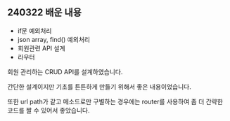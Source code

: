 ## 240322 배운 내용

- if문 예외처리
- json array, find() 예외처리
- 회원관련 API 설계
- 라우터

회원 관리하는 CRUD API를 설계하였습니다.

간단한 설계이지만 기초를 튼튼하게 만들기 위해서 좋은 내용이었습니다.

또한 url path가 같고 메소드로만 구별하는 경우에는 router를 사용하여 좀 더 간략한 코드를 짤 수 있어서 좋았습니다.
